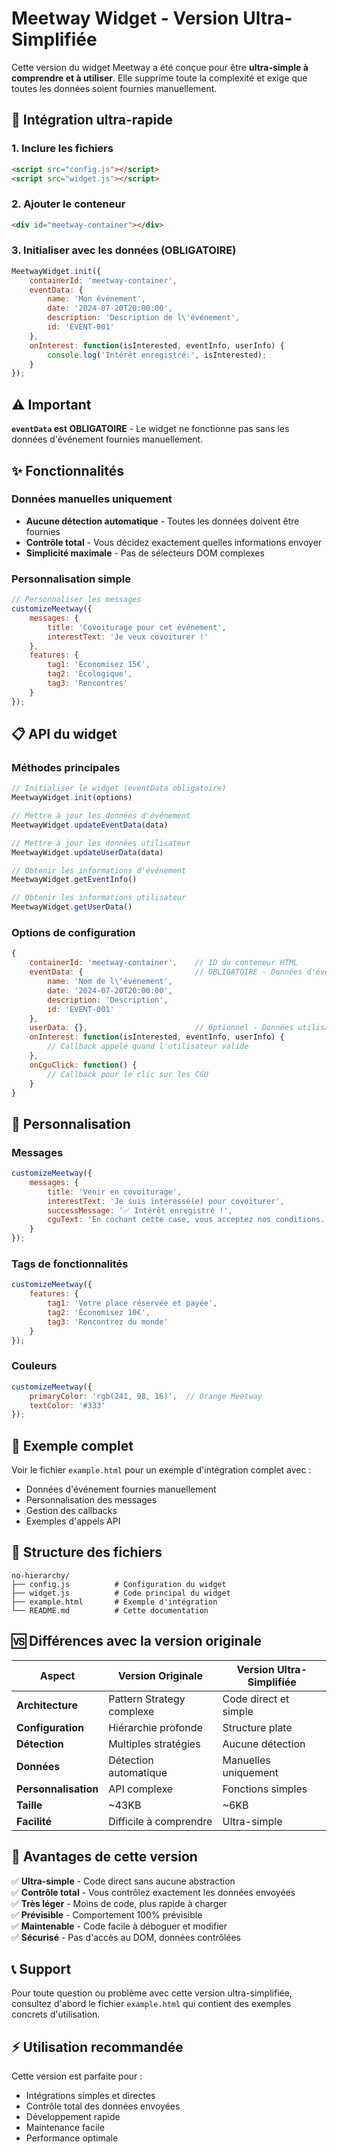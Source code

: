 # Meetway Widget - Version Ultra-Simplifiée

Cette version du widget Meetway a été conçue pour être **ultra-simple à comprendre et à utiliser**. Elle supprime toute la complexité et exige que toutes les données soient fournies manuellement.

## 🚀 Intégration ultra-rapide

### 1. Inclure les fichiers

```html
<script src="config.js"></script>
<script src="widget.js"></script>
```

### 2. Ajouter le conteneur

```html
<div id="meetway-container"></div>
```

### 3. Initialiser avec les données (OBLIGATOIRE)

```javascript
MeetwayWidget.init({
    containerId: 'meetway-container',
    eventData: {
        name: 'Mon événement',
        date: '2024-07-20T20:00:00',
        description: 'Description de l\'événement',
        id: 'EVENT-001'
    },
    onInterest: function(isInterested, eventInfo, userInfo) {
        console.log('Intérêt enregistré:', isInterested);
    }
});
```

## ⚠️ Important

**`eventData` est OBLIGATOIRE** - Le widget ne fonctionne pas sans les données d'événement fournies manuellement.

## ✨ Fonctionnalités

### Données manuelles uniquement
- **Aucune détection automatique** - Toutes les données doivent être fournies
- **Contrôle total** - Vous décidez exactement quelles informations envoyer
- **Simplicité maximale** - Pas de sélecteurs DOM complexes

### Personnalisation simple

```javascript
// Personnaliser les messages
customizeMeetway({
    messages: {
        title: 'Covoiturage pour cet événement',
        interestText: 'Je veux covoiturer !'
    },
    features: {
        tag1: 'Économisez 15€',
        tag2: 'Écologique',
        tag3: 'Rencontres'
    }
});
```

## 📋 API du widget

### Méthodes principales

```javascript
// Initialiser le widget (eventData obligatoire)
MeetwayWidget.init(options)

// Mettre à jour les données d'événement
MeetwayWidget.updateEventData(data)

// Mettre à jour les données utilisateur
MeetwayWidget.updateUserData(data)

// Obtenir les informations d'événement
MeetwayWidget.getEventInfo()

// Obtenir les informations utilisateur
MeetwayWidget.getUserData()
```

### Options de configuration

```javascript
{
    containerId: 'meetway-container',    // ID du conteneur HTML
    eventData: {                         // OBLIGATOIRE - Données d'événement
        name: 'Nom de l\'événement',
        date: '2024-07-20T20:00:00',
        description: 'Description',
        id: 'EVENT-001'
    },
    userData: {},                        // Optionnel - Données utilisateur
    onInterest: function(isInterested, eventInfo, userInfo) {
        // Callback appelé quand l'utilisateur valide
    },
    onCguClick: function() {
        // Callback pour le clic sur les CGU
    }
}
```

## 🎨 Personnalisation

### Messages

```javascript
customizeMeetway({
    messages: {
        title: 'Venir en covoiturage',
        interestText: 'Je suis intéressé(e) pour covoiturer',
        successMessage: '✅ Intérêt enregistré !',
        cguText: 'En cochant cette case, vous acceptez nos conditions...'
    }
});
```

### Tags de fonctionnalités

```javascript
customizeMeetway({
    features: {
        tag1: 'Votre place réservée et payée',
        tag2: 'Économisez 10€',
        tag3: 'Rencontrez du monde'
    }
});
```

### Couleurs

```javascript
customizeMeetway({
    primaryColor: 'rgb(241, 98, 16)',  // Orange Meetway
    textColor: '#333'
});
```

## 🔧 Exemple complet

Voir le fichier `example.html` pour un exemple d'intégration complet avec :
- Données d'événement fournies manuellement
- Personnalisation des messages
- Gestion des callbacks
- Exemples d'appels API

## 📁 Structure des fichiers

```
no-hierarchy/
├── config.js          # Configuration du widget
├── widget.js          # Code principal du widget
├── example.html       # Exemple d'intégration
└── README.md          # Cette documentation
```

## 🆚 Différences avec la version originale

| Aspect | Version Originale | Version Ultra-Simplifiée |
|--------|------------------|--------------------------|
| **Architecture** | Pattern Strategy complexe | Code direct et simple |
| **Configuration** | Hiérarchie profonde | Structure plate |
| **Détection** | Multiples stratégies | Aucune détection |
| **Données** | Détection automatique | Manuelles uniquement |
| **Personnalisation** | API complexe | Fonctions simples |
| **Taille** | ~43KB | ~6KB |
| **Facilité** | Difficile à comprendre | Ultra-simple |

## 🚀 Avantages de cette version

✅ **Ultra-simple** - Code direct sans aucune abstraction  
✅ **Contrôle total** - Vous contrôlez exactement les données envoyées  
✅ **Très léger** - Moins de code, plus rapide à charger  
✅ **Prévisible** - Comportement 100% prévisible  
✅ **Maintenable** - Code facile à déboguer et modifier  
✅ **Sécurisé** - Pas d'accès au DOM, données contrôlées  

## 📞 Support

Pour toute question ou problème avec cette version ultra-simplifiée, consultez d'abord le fichier `example.html` qui contient des exemples concrets d'utilisation.

## ⚡ Utilisation recommandée

Cette version est parfaite pour :
- Intégrations simples et directes
- Contrôle total des données envoyées
- Développement rapide
- Maintenance facile
- Performance optimale
